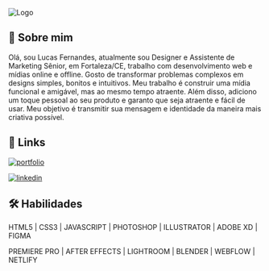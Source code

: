 ![Logo](https://i.ibb.co/ZJxVDmN/Ativo-3.png)


## 🚀 Sobre mim
Olá, sou Lucas Fernandes, atualmente sou Designer e Assistente de Marketing Sênior, em Fortaleza/CE, trabalho com desenvolvimento web e mídias online e offline. Gosto de transformar problemas complexos em designs simples, bonitos e intuitivos. Meu trabalho é construir uma mídia funcional e amigável, mas ao mesmo tempo atraente. Além disso, adiciono um toque pessoal ao seu produto e garanto que seja atraente e fácil de usar. Meu objetivo é transmitir sua mensagem e identidade da maneira mais criativa possível.


## 🔗 Links

[![portfolio](https://img.shields.io/badge/my_portfolio-000?style=for-the-badge&logo=ko-fi&logoColor=white)](https://lucasf.digital)

[![linkedin](https://img.shields.io/badge/linkedin-0A66C2?style=for-the-badge&logo=linkedin&logoColor=white)](https://www.linkedin.com/in/lucasfdigital/)


## 🛠 Habilidades
HTML5 | CSS3 | JAVASCRIPT | PHOTOSHOP | ILLUSTRATOR | ADOBE XD | FIGMA

PREMIERE PRO | AFTER EFFECTS | LIGHTROOM | BLENDER | WEBFLOW | NETLIFY
